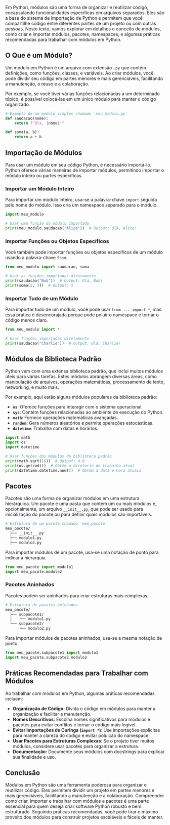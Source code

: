 Em Python, módulos são uma forma de organizar e reutilizar código, encapsulando funcionalidades específicas em arquivos separados. Eles são a base do sistema de importação de Python e permitem que você compartilhe código entre diferentes partes de um projeto ou com outras pessoas. Neste texto, vamos explorar em detalhes o conceito de módulos, como criar e importar módulos, pacotes, namespaces, e algumas práticas recomendadas para trabalhar com módulos em Python.

## O Que é um Módulo?
Um módulo em Python é um arquivo com extensão `.py` que contém definições, como funções, classes, e variáveis. Ao criar módulos, você pode dividir seu código em partes menores e mais gerenciáveis, facilitando a manutenção, o reuso e a colaboração.

Por exemplo, se você tiver várias funções relacionadas a um determinado tópico, é possível colocá-las em um único módulo para manter o código organizado.

```python
# Exemplo de um módulo simples chamado 'meu_modulo.py'
def saudacao(nome):
    return f"Olá, {nome}!"

def soma(a, b):
    return a + b
```

## Importação de Módulos
Para usar um módulo em seu código Python, é necessário importá-lo. Python oferece várias maneiras de importar módulos, permitindo importar o módulo inteiro ou partes específicas.

### Importar um Módulo Inteiro
Para importar um módulo inteiro, usa-se a palavra-chave `import` seguida pelo nome do módulo. Isso cria um namespace separado para o módulo.

```python
import meu_modulo

# Usar uma função do módulo importado
print(meu_modulo.saudacao("Alice"))  # Output: Olá, Alice!
```

### Importar Funções ou Objetos Específicos
Você também pode importar funções ou objetos específicos de um módulo usando a palavra-chave `from`.

```python
from meu_modulo import saudacao, soma

# Usar as funções importadas diretamente
print(saudacao("Bob"))  # Output: Olá, Bob!
print(soma(2, 3))  # Output: 5
```

### Importar Tudo de um Módulo
Para importar tudo de um módulo, você pode usar `from ... import *`, mas essa prática é desencorajada porque pode poluir o namespace e tornar o código menos claro.

```python
from meu_modulo import *

# Usar funções importadas diretamente
print(saudacao("Charlie"))  # Output: Olá, Charlie!
```

## Módulos da Biblioteca Padrão
Python vem com uma extensa biblioteca padrão, que inclui muitos módulos úteis para várias tarefas. Estes módulos abrangem diversas áreas, como manipulação de arquivos, operações matemáticas, processamento de texto, networking, e muito mais.

Por exemplo, aqui estão alguns módulos populares da biblioteca padrão:

- **`os`**: Oferece funções para interagir com o sistema operacional.
- **`sys`**: Contém funções relacionadas ao ambiente de execução do Python.
- **`math`**: Fornece operações matemáticas avançadas.
- **`random`**: Gera números aleatórios e permite operações estocásticas.
- **`datetime`**: Trabalha com datas e horários.

```python
import math
import os
import datetime

# Usar funções dos módulos da biblioteca padrão
print(math.sqrt(16))  # Output: 4.0
print(os.getcwd())  # Obtém o diretório de trabalho atual
print(datetime.datetime.now())  # Obtém a data e hora atuais
```

## Pacotes
Pacotes são uma forma de organizar módulos em uma estrutura hierárquica. Um pacote é uma pasta que contém um ou mais módulos e, opcionalmente, um arquivo `__init__.py`, que pode ser usado para inicialização do pacote ou para definir quais módulos são importáveis.

```bash
# Estrutura de um pacote chamado 'meu_pacote'
meu_pacote/
  ├── __init__.py
  ├── modulo1.py
  ├── modulo2.py
```

Para importar módulos de um pacote, usa-se uma notação de ponto para indicar a hierarquia.

```python
from meu_pacote import modulo1
import meu_pacote.modulo2
```

### Pacotes Aninhados
Pacotes podem ser aninhados para criar estruturas mais complexas.

```bash
# Estrutura de pacotes aninhados
meu_pacote/
  ├── subpacote1/
  │   └── modulo1.py
  └── subpacote2/
      └── modulo2.py
```

Para importar módulos de pacotes aninhados, usa-se a mesma notação de ponto.

```python
from meu_pacote.subpacote1 import modulo1
import meu_pacote.subpacote2.modulo2
```

## Práticas Recomendadas para Trabalhar com Módulos
Ao trabalhar com módulos em Python, algumas práticas recomendadas incluem:

- **Organização de Código**: Divida o código em módulos para manter a organização e facilitar a manutenção.
- **Nomes Descritivos**: Escolha nomes significativos para módulos e pacotes para evitar conflitos e tornar o código mais legível.
- **Evitar Importações de Curinga (`import *`)**: Use importações explícitas para manter a clareza do código e evitar poluição do namespace.
- **Usar Pacotes para Estruturas Complexas**: Se o projeto tiver muitos módulos, considere usar pacotes para organizar a estrutura.
- **Documentação**: Documente seus módulos com docstrings para explicar sua finalidade e uso.

## Conclusão
Módulos em Python são uma ferramenta poderosa para organizar e reutilizar código. Eles permitem dividir um projeto em partes menores e mais gerenciáveis, facilitando a manutenção e a colaboração. Compreender como criar, importar e trabalhar com módulos e pacotes é uma parte essencial para quem deseja criar software Python robusto e bem estruturado. Seguindo práticas recomendadas, você pode tirar o máximo proveito dos módulos para construir projetos escaláveis e fáceis de manter.
